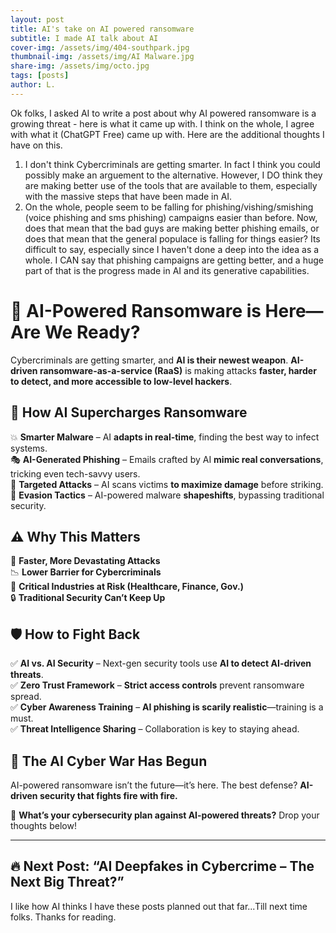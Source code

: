```yaml
---
layout: post
title: AI's take on AI powered ransomware
subtitle: I made AI talk about AI
cover-img: /assets/img/404-southpark.jpg
thumbnail-img: /assets/img/AI Malware.jpg
share-img: /assets/img/octo.jpg
tags: [posts]
author: L.
---
```



Ok folks, I asked AI to write a post about why AI powered ransomware is a growing threat - here is what it came up with. I think on the whole, I agree with what it (ChatGPT Free) came up with. Here are the additional thoughts I have on this.

1. I don't think Cybercriminals are getting smarter. In fact I think you could possibly make an arguement to the alternative. However, I DO think they are making better use of the tools that are available to them, especially with the massive steps that have been made in AI.
2. On the whole, people seem to be falling for phishing/vishing/smishing (voice phishing and sms phishing) campaigns easier than before. Now, does that mean that the bad guys are making better phishing emails, or does that mean that the general populace is falling for things easier? Its difficult to say, especially since I haven't done a deep into the idea as a whole. I CAN say that phishing campaigns are getting better, and a huge part of that is the progress made in AI and its generative capabilities.

# 🚨 AI-Powered Ransomware is Here—Are We Ready?

Cybercriminals are getting smarter, and **AI is their newest weapon**. **AI-driven ransomware-as-a-service (RaaS)** is making attacks **faster, harder to detect, and more accessible to low-level hackers**.  

## 🤖 How AI Supercharges Ransomware  

💥 **Smarter Malware** – AI **adapts in real-time**, finding the best way to infect systems.  
🎭 **AI-Generated Phishing** – Emails crafted by AI **mimic real conversations**, tricking even tech-savvy users.  
🎯 **Targeted Attacks** – AI scans victims **to maximize damage** before striking.  
🛑 **Evasion Tactics** – AI-powered malware **shapeshifts**, bypassing traditional security.  

## ⚠ Why This Matters  

🚀 **Faster, More Devastating Attacks**  
📉 **Lower Barrier for Cybercriminals**  
🏥 **Critical Industries at Risk (Healthcare, Finance, Gov.)**  
🔒 **Traditional Security Can’t Keep Up**  

## 🛡 How to Fight Back  

✅ **AI vs. AI Security** – Next-gen security tools use **AI to detect AI-driven threats**.  
✅ **Zero Trust Framework** – **Strict access controls** prevent ransomware spread.  
✅ **Cyber Awareness Training** – **AI phishing is scarily realistic**—training is a must.  
✅ **Threat Intelligence Sharing** – Collaboration is key to staying ahead.  

## 🚨 The AI Cyber War Has Begun  

AI-powered ransomware isn’t the future—it’s here. The best defense? **AI-driven security that fights fire with fire.**  

💬 **What’s your cybersecurity plan against AI-powered threats?** Drop your thoughts below!  

---  

🔥 **Next Post:** “AI Deepfakes in Cybercrime – The Next Big Threat?”  
---------------------------------

I like how AI thinks I have these posts planned out that far...Till next time folks. Thanks for reading.
